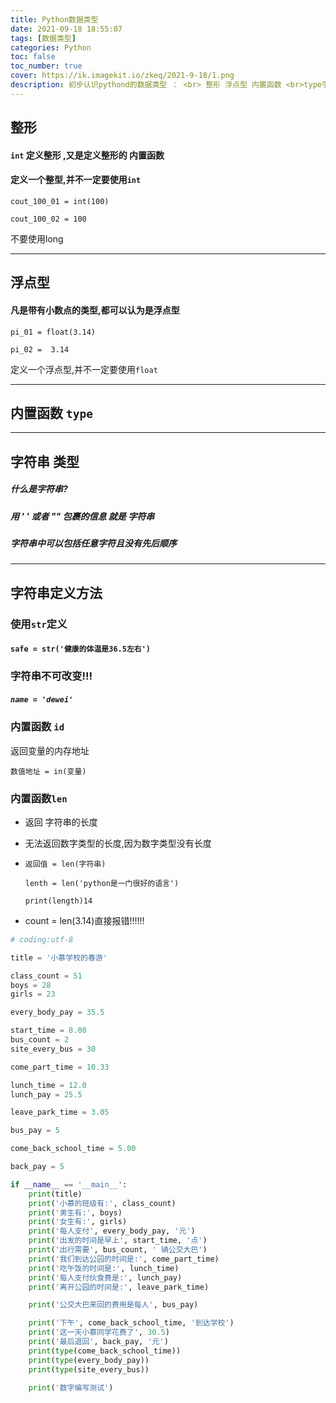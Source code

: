 ```yaml
---
title: Python数据类型
date: 2021-09-18 18:55:07
tags: [数据类型]
categories: Python
toc: false
toc_number: true
cover: https://ik.imagekit.io/zkeq/2021-9-18/1.png
description: 初步认识pythond的数据类型 ： <br> 整形 浮点型 内置函数 <br>type字符串类型 内置函数id 内置函数len
---
```


## 整形

#### `int` 定义整形 ,又是定义整形的 内置函数

#### 定义一个整型,并不一定要使用`int`

`cout_100_01 = int(100)`

`cout_100_02 = 100`

不要使用long

-------------------

## 浮点型

#### 凡是带有小数点的类型,都可以认为是浮点型

`pi_01 = float(3.14)`

`pi_02 =  3.14`

定义一个浮点型,并不一定要使用`float`

--------------------

## 内置函数 `type`

---------------------

## 字符串 类型

##### 什么是字符串?

##### 用 '  ' 或者 "" 包裹的信息 就是 字符串

##### 字符串中可以包括任意字符且没有先后顺序

------------------------

## 字符串定义方法

### 使用`str`定义

#### `safe = str('健康的体温是36.5左右')`



### 字符串不可改变!!!

##### `name = 'dewei'`



### 内置函数 `id`

返回变量的内存地址

`数值地址 = in(变量)`



### 内置函数`len`

- 返回 字符串的长度

- 无法返回数字类型的长度,因为数字类型没有长度

- `返回值 = len(字符串)`

  `lenth = len('python是一门很好的语言')`

  `print(length)14`

- count = len(3.14)直接报错!!!!!!



```python
# coding:utf-8

title = '小慕学校的春游'

class_count = 51
boys = 28
girls = 23

every_body_pay = 35.5

start_time = 8.00
bus_count = 2
site_every_bus = 30

come_part_time = 10.33

lunch_time = 12.0
lunch_pay = 25.5

leave_park_time = 3.05

bus_pay = 5

come_back_school_time = 5.00

back_pay = 5

if __name__ == '__main__':
    print(title)
    print('小慕的班级有:', class_count)
    print('男生有:', boys)
    print('女生有:', girls)
    print('每人支付', every_body_pay, '元')
    print('出发的时间是早上', start_time, '点')
    print('出行需要', bus_count, ' 辆公交大巴')
    print('我们到达公园的时间是:', come_part_time)
    print('吃午饭的时间是:', lunch_time)
    print('每人支付伙食费是:', lunch_pay)
    print('离开公园的时间是:', leave_park_time)

    print('公交大巴来回的费用是每人', bus_pay)

    print('下午', come_back_school_time, '到达学校')
    print('这一天小慕同学花费了', 30.5)
    print('最后退回', back_pay, '元')
    print(type(come_back_school_time))
    print(type(every_body_pay))
    print(type(site_every_bus))

    print('数字编写测试')

```

